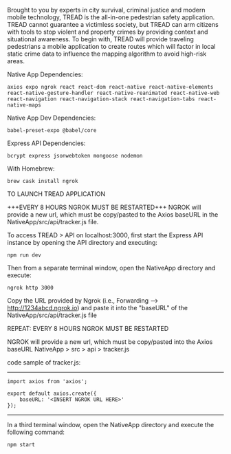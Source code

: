 Brought to you by experts in city survival, criminal justice and modern mobile technology, TREAD is the all-in-one pedestrian safety application.  TREAD cannot guarantee a victimless society, but TREAD can arm citizens with tools to stop violent and property crimes by providing context and situational awareness.  To begin with, TREAD will provide traveling pedestrians a mobile application to create routes which will factor in local static crime data to influence the mapping algorithm to avoid high-risk areas.

Native App Dependencies:

    axios expo ngrok react react-dom react-native react-native-elements react-native-gesture-handler react-native-reanimated react-native-web react-navigation react-navigation-stack react-navigation-tabs react-native-maps
  
Native App Dev Dependencies: 

    babel-preset-expo @babel/core

Express API Dependencies:

    bcrypt express jsonwebtoken mongoose nodemon


With Homebrew: 

    brew cask install ngrok


TO LAUNCH TREAD APPLICATION

+++EVERY 8 HOURS NGROK MUST BE RESTARTED+++
NGROK will provide a new url, which must be copy/pasted to the Axios baseURL in the NativeApp/src/api/tracker.js file.

To access TREAD > API on localhost:3000, first start the Express API instance by opening the API directory and executing:

    npm run dev

Then from a separate terminal window, open the NativeApp directory and execute: 

    ngrok http 3000

Copy the URL provided by Ngrok (i.e., Forwarding --> http://1234abcd.ngrok.io) and paste it into the "baseURL" of the NativeApp/src/api/tracker.js file

REPEAT: EVERY 8 HOURS NGROK MUST BE RESTARTED

NGROK will provide a new url, which must be copy/pasted into the Axios baseURL
NativeApp > src > api > tracker.js

code sample of tracker.js:
**************************************************
    import axios from 'axios';

    export default axios.create({
        baseURL: '<INSERT NGROK URL HERE>'
    });
**************************************************

In a third terminal window, open the NativeApp directory and execute the following command:

    npm start